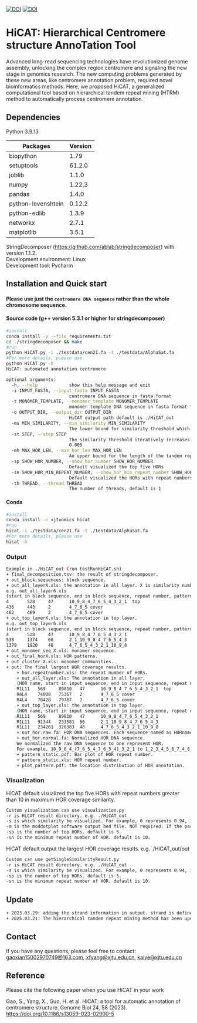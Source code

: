 [![DOI](https://zenodo.org/badge/558735701.svg)](https://zenodo.org/badge/latestdoi/558735701) [![DOI](https://github.com/xjtu-omics/HiCAT/blob/master/gb.png)](https://doi.org/10.1186/s13059-023-02900-5)
# HiCAT: Hierarchical Centromere structure AnnoTation Tool

Advanced long-read sequencing technologies have revolutionized genome assembly, unlocking the complex region centromere and signaling the new stage in genomics research. The new computing problems generated by these new areas, like centromere annotation problem, required novel bioinformatics methods. Here, we proposed HiCAT, a generalized computational tool based on hierarchical tandem repeat mining (HTRM) method to automatically process centromere annotation.
## Dependencies
Python 3.9.13

Packages  | Version |
--------- | --------|
biopython  | 1.79 |
setuptools  | 61.2.0 |
joblib  | 1.1.0 |
numpy  | 1.22.3 |
pandas  | 1.4.0 |
python-levenshtein  | 0.12.2 |
python-edlib  | 1.3.9 |
networkx  | 2.7.1 |
matplotlib  | 3.5.1 |

StringDecomposer (https://github.com/ablab/stringdecomposer) with version 1.1.2.   
Development environment: Linux  
Development tool: Pycharm  

## Installation and Quick start
#### Please use just the `centromere DNA sequence` rather than the whole chromosome sequence.
#### Source code (g++ version 5.3.1 or higher for stringdecomposer)
```Bash
#install
conda install -y --file requirements.txt
cd ./stringdecomposer && make
#run
python HiCAT.py -i ./testdata/cen21.fa -t ./testdata/AlphaSat.fa
#For more details, please use
python HiCAT.py -h
HiCAT: automated annotation centromere

optional arguments:
  -h, --help            show this help message and exit
  -i INPUT_FASTA, --input_fasta INPUT_FASTA
                        centromere DNA sequence in fasta format
  -t MONOMER_TEMPLATE, --monomer_template MONOMER_TEMPLATE
                        monomer template DNA sequence in fasta format for stringdecomposer to build block
  -o OUTPUT_DIR, --output_dir OUTPUT_DIR
                        HiCAT output path default is ./HiCAT_out
  -ms MIN_SIMILARITY, --min_similarity MIN_SIMILARITY
                        The lower bound for similarity threshold which used to remove edges in block graph, default is 0.94
  -st STEP, --step STEP
                        The similarity threshold iteratively increases from min_similarity to nearly 1 with a specific step, default is
                        0.005
  -mh MAX_HOR_LEN, --max_hor_len MAX_HOR_LEN
                        An upper bound for the length of the tandem repeat unit by default 40 monomers for improving efficiency
  -sp SHOW_HOR_NUMBER, --show_hor_number SHOW_HOR_NUMBER
                        Default visualized the top five HORs
  -sn SHOW_HOR_MIN_REPEAT_NUMBER, --show_hor_min_repeat_number SHOW_HOR_MIN_REPEAT_NUMBER
                        Default visualized the HORs with repeat numbers greater than 10
  -th THREAD, --thread THREAD
                        The number of threads, default is 1
```
#### Conda 
```Bash
#install
conda install -c xjtuomics hicat
#run
hicat -i ./testdata/cen21.fa -t ./testdata/AlphaSat.fa
#For more details, please use
hicat -h
```
### Output

```Bash
Example in ./HiCAT_out (run testRunHiCAT.sh)
+ final_decomposition.tsv: the result of stringdecomposer.
+ out_block.sequences: block sequence.
+ out_all_layerX.xls: the annotation in all layer. X is similarity number, 0 is 0.94 and 1 is 0.945 in default. Label "top" represent this region is in top layer. Label "cover" represent this region is covered by a top layer region.
e.g. out_all_layer6.xls 
(start in block sequence, end in block sequence, repeat number, pattern in monomer sequence format, type)
4       528     47      10_9_8_4_7_6_5_4_3_2_1  top
436     443     2       4_7_6_5 cover
462     469     2       4_7_6_5 cover
+ out_top_layerX.xls: the annotation in top layer. 
e.g. out_top_layer6.xls 
(start in block sequence, end in block sequence, repeat number, pattern in monomer sequence format)
4       528     47      10_9_8_4_7_6_5_4_3_2_1
538     1374    66      2_1_10_9_8_4_7_6_5_4_3
1379    1920    48      4_7_6_5_4_3_2_1_10_9_8
+ out_monomer_seq_X.xls: monomer sequence. 
+ out_final_horX.xls: HOR patterns.
+ out_cluster_X.xls: monomer communities.
+ out: The final largest HOR coverage results.
    + hor.repeatnumber.xls: the repeat number of HORs.
    + out_all_layer.xls: The annotation in all layer.
    (HOR name, start in input sequence, end in input sequence, repeat number, pattern in monomer sequence format, type)
    R1L11   569     89810   47      10_9_8_4_7_6_5_4_3_2_1  top
    R4L4    74008   75367   2       4_7_6_5 cover
    R4L4    78428   79787   2       4_7_6_5 cover
    + out_top_layer.xls: the annotation in top layer. 
    (HOR name, start in input sequence, end in input sequence, repeat number, pattern in monomer sequence format)
    R1L11   569     89810   47      10_9_8_4_7_6_5_4_3_2_1
    R1L11   91344   233581  66      2_1_10_9_8_4_7_6_5_4_3
    R1L11   234261  326383  48      4_7_6_5_4_3_2_1_10_9_8
    + out_hor.raw.fa: HOR DNA sequences. Each sequence named as HORname::start-end::strand.
    + out_hor.normal.fa: Normalized HOR DNA sequence. 
    We normalized the raw DNA sequence to one represent HOR. 
    For example, 10_9_8_4_(7_6_5_4_7_6_5_4)_3_2_1 to 1_2_3_4_5_6_7_4_8_9_10 in CEN21.
    + pattern_static.pdf: Bar plot of HOR repeat number.
    + pattern_static.xls: HOR repeat number.
    + plot_pattern.pdf: the location distribution of HOR annotation.

```

### Visualization
HiCAT default visualized the top five HORs with repeat numbers greater than 10 in maximum HOR coverage similarity. 

```Bash
Custom visualization can use visualization.py
-r is HiCAT result directory. e.g. ./HiCAT_out
-s is which similarity be visualized. For example, 0 represents 0.94, 1 represents 0.945 and 2 represents 0.95 in default.
-m is the moddotplot software output bed file. NOT required. If the parameter is not provided, the triangular heatmap will not be generated.
-sp is the number of top HORs. default is 5.
-sn is the minimum repeat number of HOR. default is 10.
```
HiCAT default output the largest HOR coverage results. e.g. ./HiCAT_out/out

```Bash
Custom can use getSingleSimilarityResult.py
-r is HiCAT result directory. e.g. ./HiCAT_out
-s is which similarity be visualized. For example, 0 represents 0.94, 1 represents 0.945 and 2 represents 0.95 in default.
-sp is the number of top HORs. default is 5.
-sn is the minimum repeat number of HOR. default is 10.
```

## Update
```Bash
+ 2023.03.29: adding the strand information in output. strand is defined by compared with input template DNA sequence.
+ 2025.03.21: The hierarchical tandem repeat mining method has been updated, improving the continuity and coverage of the results. The visualization section has also been enhanced with the addition of triangular heatmaps.
```


## Contact
If you have any questions, please feel free to contact: gaoxian15002970749@163.com, xfyang@xjtu.edu.cn, kaiye@xjtu.edu.cn

## Reference
Please cite the following paper when you use HiCAT in your work

Gao, S., Yang, X., Guo, H. et al. HiCAT: a tool for automatic annotation of centromere structure. Genome Biol 24, 58 (2023). https://doi.org/10.1186/s13059-023-02900-5



